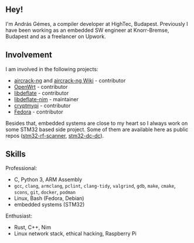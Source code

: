 <!--
### Hi there 👋
-->

<!--
**gemesa/gemesa** is a ✨ _special_ ✨ repository because its `README.md` (this file) appears on your GitHub profile.

Here are some ideas to get you started:

- 🔭 I’m currently working on ...
- 🌱 I’m currently learning ...
- 👯 I’m looking to collaborate on ...
- 🤔 I’m looking for help with ...
- 💬 Ask me about ...
- 📫 How to reach me: ...
- 😄 Pronouns: ...
- ⚡ Fun fact: ...
-->

## Hey!

I'm András Gémes, a compiler developer at HighTec, Budapest. Previously I have been working as an embedded SW engineer at Knorr-Bremse, Budapest and as a freelancer on Upwork.

## Involvement

I am involved in the following projects:
- [aircrack-ng](https://github.com/aircrack-ng/aircrack-ng) and [aircrack-ng Wiki](https://www.aircrack-ng.org/doku.php) - contributor
- [OpenWrt](https://github.com/openwrt/openwrt) - contributor
- [libdeflate](https://github.com/ebiggers/libdeflate) - contributor
- [libdeflate-nim](https://github.com/gemesa/libdeflate-nim) - maintainer
- [cryptmypi](https://github.com/unixabg/cryptmypi) - contributor
- [Fedora](https://start.fedoraproject.org/) - contributor

Besides that, embedded systems are close to my heart so I always work on some STM32 based side project. Some of them are available here as public repos ([stm32-rf-scanner](https://github.com/gemesa/stm32-rf-scanner), [stm32-dc-dc](https://github.com/gemesa/stm32-dc-dc)). 

## Skills

Professional:
- C, Python 3, ARM Assembly
- `gcc`, `clang`, `armclang`, `pclint`, `clang-tidy`, `valgrind`, `gdb`, `make`, `cmake`, `scons`, `git`, `docker`, `podman`
- Linux, Bash (Fedora, Debian)
- embedded systems (STM32)

Enthusiast:
- Rust, C++, Nim
- Linux network stack, ethical hacking, Raspberry Pi

